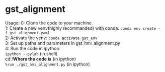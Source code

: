 # gst_alignment
Usage:
  0: Clone the code to your machine.  
  1: Create a new venv(highly recommanded) with conda: `conda env create -f gst_alignment.yaml`  
  2: Activate the venv: `conda activate gst_env`  
  3: Set up paths and parameters in gst_hmi_alignment.py  
  4: Run the code in ipython:  
    `ipython --pylab` (in shell)  
    cd /**Where the code is** (in ipython)  
    `%run ./gst_hmi_alignment.py` (in ipython)  
    
    
    

